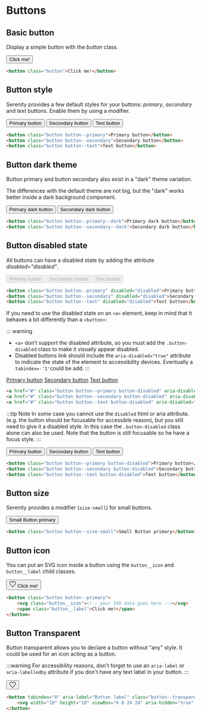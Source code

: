 # Buttons

## Basic button

Display a simple button with the *button* class.

<button class="button">Click me!</button>

```html
<button class="button">Click me!</button>
```

## Button style

Serenity provides a few default styles for your buttons: *primary*, *secondary* and *text* buttons. Enable them by using a modifier.

<button class="button button--primary">Primary button</button>
<button class="button button--secondary">Secondary button</button>
<button class="button button--text">Text button</button>

```html
<button class="button button--primary">Primary button</button>
<button class="button button--secondary">Secondary button</button>
<button class="button button--text">Text button</button>
```

## Button dark theme

Button primary and button secondary also exist in a "dark" theme variation.

The differences with the default theme are not big, but the "dark" works better inside a dark background component.

<button class="button button--primary--dark">Primary dark button</button>
<button class="button button--secondary--dark">Secondary dark button</button>

```html
<button class="button button--primary--dark">Primary dark button</button>
<button class="button button--secondary--dark">Secondary dark button</button>
```

## Button disabled state

All buttons can have a disabled state by adding the attribute *disabled="disabled"*.

<button class="button button--primary" disabled="disabled">Primary button</button>
<button class="button button--secondary" disabled="disabled">Secondary button</button>
<button class="button button--text" disabled="disabled">Text button</button>

```html
<button class="button button--primary" disabled="disabled">Primary button</button>
<button class="button button--secondary" disabled="disabled">Secondary button</button>
<button class="button button--text" disabled="disabled">Text button</button>
```

If you need to use the disabled state on an ```<a>``` element, keep in mind that it behaves a bit differently than a ```<button>```:

::: warning
* `<a>` don’t support the disabled attribute, so you must add the `.button-disabled` class to make it visually appear disabled.
* Disabled buttons link should include the `aria-disabled="true"` attribute to indicate the state of the element to accessibility devices. Eventually a `tabindex=-'1'`could be add.
:::

<a href="" class="button button--primary button-disabled" aria-disabled="true" tabindex="-1" role="button">Primary button</a>
<a href="" class="button button--secondary button-disabled" aria-disabled="true" tabindex="-1" role="button">Secondary button</a>
<a href="" class="button button--text button-disabled" aria-disabled="true" tabindex="-1" role="button">Text button</a>

```html
<a href="#" class="button button--primary button-disabled" aria-disabled="true" tabindex="-1" role="button">Primary button</a>
<a href="#" class="button button--secondary button-disabled" aria-disabled="true" tabindex="-1" role="button">Secondary button</a>
<a href="#" class="button button--text button-disabled" aria-disabled="true" tabindex="-1" role="button">Text button</a>
```

:::tip Note
In some case you cannot use the `disabled` html or aria attribute. (e.g. the button should be focusable for accessible reason), but you still need to give it a disabled style. In this case the `.button-disabled` class alone can also be used. Note that the button is still focusable so he have a focus style.
:::

<button class="button button--primary button-disabled">Primary button</button>
<button class="button button--secondary button-disabled">Secondary button</button>
<button class="button button--text button-disabled">Text button</button>

```html
<button class="button button--primary button-disabled">Primary button</button>
<button class="button button--secondary button-disabled">Secondary button</button>
<button class="button button--text button-disabled">Text button</button>
```

## Button size

Serenity provides a modifier (`size-small`) for small buttons.

<button class="button button--primary button--size-small">Small Button primary</button>
```html
<button class="button button--size-small">Small Button primary</button>
```

## Button icon

You can put an SVG icon inside a button using the `button__icon` and `button__label` child classes.

<button class="button button--secondary">
    <svg width="18" height="18" viewBox="0 0 24 24" aria-hidden="true" xmlns="http://www.w3.org/2000/svg" class="button__icon"><path fill-opacity="0" d="M17.2 2.5c-1.7 0-3.3.8-4.3 2.2L12 6l-.9-1.3a5.28 5.28 0 0 0-9.6 3.1c0 2.1.8 4 2.3 5.5l8.2 8.2 8.2-8.2c1.5-1.5 2.3-3.4 2.3-5.5 0-2.9-2.4-5.3-5.3-5.3z"></path><path d="M12 4.7l.3-.4c1.1-1.6 3-2.5 4.9-2.5 3.3 0 6 2.7 6 6.1 0 2.3-.9 4.4-2.5 6L12.5 22c-.3.3-.8.3-1.1 0l-8.2-8.2a8.4 8.4 0 0 1-2.5-6c0-2 .9-3.8 2.5-4.9 2.8-2 6.6-1.4 8.5 1.4l.3.4zm7.7 8.1c1.4-1.4 2.1-3.1 2.1-5 0-2.5-2.1-4.6-4.5-4.6-1.5 0-2.8.7-3.7 1.9l-.9 1.3c-.3.4-.9.4-1.2 0l-.9-1.3c-1.4-2-4.3-2.5-6.4-1-1.3.9-2 2.2-2 3.7 0 1.9.7 3.6 2.1 5l7.7 7.7 7.7-7.7z"></path></svg>
    <span class="button__label">Click me!</span>
</button>

```html
<button class="button button--primary">
    <svg class="button__icon"><!-- your SVG data goes here --></svg>
    <span class="button__label">Click me!</span>
</button>
```

## Button Transparent

Button transparent allows you to declare a button without "any" style. It could be used for an icon acting as a button.

:::warning
For accessibility reasons, don't forget to use an `aria-label` or `aria-labelledby` attribute if you don't have any text label in your button.
:::

<div class="sd-example">
    <button tabindex="0" aria-label="Button label" class="button--transparent">
        <svg width="18" height="18" viewBox="0 0 24 24" aria-hidden="true" xmlns="http://www.w3.org/2000/svg"><path fill-opacity="0" d="M17.2 2.5c-1.7 0-3.3.8-4.3 2.2L12 6l-.9-1.3a5.28 5.28 0 0 0-9.6 3.1c0 2.1.8 4 2.3 5.5l8.2 8.2 8.2-8.2c1.5-1.5 2.3-3.4 2.3-5.5 0-2.9-2.4-5.3-5.3-5.3z"></path><path d="M12 4.7l.3-.4c1.1-1.6 3-2.5 4.9-2.5 3.3 0 6 2.7 6 6.1 0 2.3-.9 4.4-2.5 6L12.5 22c-.3.3-.8.3-1.1 0l-8.2-8.2a8.4 8.4 0 0 1-2.5-6c0-2 .9-3.8 2.5-4.9 2.8-2 6.6-1.4 8.5 1.4l.3.4zm7.7 8.1c1.4-1.4 2.1-3.1 2.1-5 0-2.5-2.1-4.6-4.5-4.6-1.5 0-2.8.7-3.7 1.9l-.9 1.3c-.3.4-.9.4-1.2 0l-.9-1.3c-1.4-2-4.3-2.5-6.4-1-1.3.9-2 2.2-2 3.7 0 1.9.7 3.6 2.1 5l7.7 7.7 7.7-7.7z"></path></svg>
    </button>
</div>

```html
<button tabindex="0" aria-label="Button label" class="button--transparent">
    <svg width="18" height="18" viewBox="0 0 24 24" aria-hidden="true" xmlns="http://www.w3.org/2000/svg"><path fill-opacity="0" d="M17.2 2.5c-1.7 0-3.3.8-4.3 2.2L12 6l-.9-1.3a5.28 5.28 0 0 0-9.6 3.1c0 2.1.8 4 2.3 5.5l8.2 8.2 8.2-8.2c1.5-1.5 2.3-3.4 2.3-5.5 0-2.9-2.4-5.3-5.3-5.3z"></path><path d="M12 4.7l.3-.4c1.1-1.6 3-2.5 4.9-2.5 3.3 0 6 2.7 6 6.1 0 2.3-.9 4.4-2.5 6L12.5 22c-.3.3-.8.3-1.1 0l-8.2-8.2a8.4 8.4 0 0 1-2.5-6c0-2 .9-3.8 2.5-4.9 2.8-2 6.6-1.4 8.5 1.4l.3.4zm7.7 8.1c1.4-1.4 2.1-3.1 2.1-5 0-2.5-2.1-4.6-4.5-4.6-1.5 0-2.8.7-3.7 1.9l-.9 1.3c-.3.4-.9.4-1.2 0l-.9-1.3c-1.4-2-4.3-2.5-6.4-1-1.3.9-2 2.2-2 3.7 0 1.9.7 3.6 2.1 5l7.7 7.7 7.7-7.7z"></path></svg>
</button>
```

